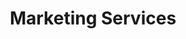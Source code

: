 ---
layout: post
#category: 
title: Marketing Services
description: We provide social media marketing services for companies in the bicycle and camping industries.
h1_title: Marketing Services
short_text: We provide social media marketing services for companies in the bicycle and camping industries.
img: "/images/about/banner820.jpg"
#img_caption: 
isTopLevel: true
isSingleLevel: true
isArticle: false
datePublished: 2019-12-30 11:00:00 +0300
dateModified: 2022-05-12 11:00:00 +0300
#permalink: 
---